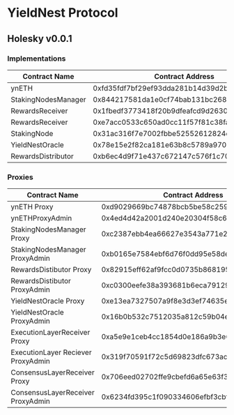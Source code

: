 # YieldNest Protocol 

## Holesky v0.0.1

### Implementations

| Contract Name | Contract Address |
|----------------------------|-------------------------------------------|
| ynETH | 0xfd35fdf7bf29ef93dda281b14d39d2bfc7d3150e |
| StakingNodesManager | 0x844217581da1e0cf74bab131bc268838937c638d |
| RewardsReceiver | 0x1fbedf3773418f20b9dfeafcd9d263030eb0e42f |
| RewardsReceiver | 0xe7acc0533c650ad0cc11f57f81c38fa19634b1d7 |
| StakingNode | 0x31ac316f7e7002fbbe52552612824dfd6a12c663 |
| YieldNestOracle | 0x78e15e2f82ca181e63b8c5789a97001132462a69 |
| RewardsDistributor | 0xb6ec4d9f71e437c672147c576f1c70ba5da8d159 |

### Proxies

| Contract Name | Contract Address |
|----------------------------|-------------------------------------------|
| ynETH Proxy | 0xd9029669bc74878bcb5be58c259ed0a277c5c16e |
| ynETHProxyAdmin | 0x4ed4d42a2001d240e20304f58c626a63a3eb7ff4 |
| StakingNodesManager Proxy | 0xc2387ebb4ea66627e3543a771e260bd84218d6a1 |
| StakingNodesManager ProxyAdmin | 0xb0165e7584ebf6d76f0dd95e58dea6bdd759f238 |
| RewardsDistibutor Proxy | 0x82915eff62af9fcc0d0735b8681959e069e3f2d8 |
| RewardsDistibutor ProxyAdmin | 0xc0300eefe38a393681b6eca7912985a165d37c0e |
| YieldNestOracle Proxy | 0xe13ea7327507a9f8e3d3ef74635ecb1e375ed98c |
| YieldNestOracle ProxyAdmin | 0x16b0b532c7512035a812c59b04e65f135ad12142 |
| ExecutionLayerReceiver Proxy | 0xa5e9e1ceb4cc1854d0e186a9b3e67158b84ad072 |
| ExecutionLayer Reciever ProxyAdmin | 0x319f70591f72c5d69823dfc673acdfefd6aee5a1 |
| ConsensusLayerReceiver Proxy | 0x706eed02702ffe9cbefd6a65e63f3c2b59b7ef2d |
| ConsensusLayerReceiver ProxyAdmin | 0x6234fd395c1f090334606efbf3cbf3be46fcf177 |